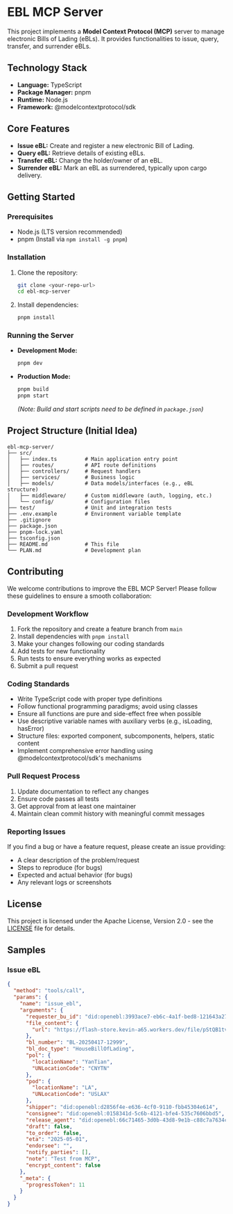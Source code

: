 # EBL MCP Server

This project implements a **Model Context Protocol (MCP)** server to manage electronic Bills of Lading (eBLs). It provides functionalities to issue, query, transfer, and surrender eBLs.

## Technology Stack

*   **Language:** TypeScript
*   **Package Manager:** pnpm
*   **Runtime:** Node.js
*   **Framework:** @modelcontextprotocol/sdk

## Core Features

*   **Issue eBL:** Create and register a new electronic Bill of Lading.
*   **Query eBL:** Retrieve details of existing eBLs.
*   **Transfer eBL:** Change the holder/owner of an eBL.
*   **Surrender eBL:** Mark an eBL as surrendered, typically upon cargo delivery.

## Getting Started

### Prerequisites

*   Node.js (LTS version recommended)
*   pnpm (Install via `npm install -g pnpm`)

### Installation

1.  Clone the repository:
    ```bash
    git clone <your-repo-url>
    cd ebl-mcp-server
    ```
2.  Install dependencies:
    ```bash
    pnpm install
    ```

### Running the Server

*   **Development Mode:**
    ```bash
    pnpm dev
    ```
*   **Production Mode:**
    ```bash
    pnpm build
    pnpm start
    ```
    *(Note: Build and start scripts need to be defined in `package.json`)*

## Project Structure (Initial Idea)

```
ebl-mcp-server/
├── src/
│   ├── index.ts         # Main application entry point
│   ├── routes/          # API route definitions
│   ├── controllers/     # Request handlers
│   ├── services/        # Business logic
│   ├── models/          # Data models/interfaces (e.g., eBL structure)
│   ├── middleware/      # Custom middleware (auth, logging, etc.)
│   └── config/          # Configuration files
├── test/                # Unit and integration tests
├── .env.example         # Environment variable template
├── .gitignore
├── package.json
├── pnpm-lock.yaml
├── tsconfig.json
├── README.md            # This file
└── PLAN.md              # Development plan
```

## Contributing

We welcome contributions to improve the EBL MCP Server! Please follow these guidelines to ensure a smooth collaboration:

### Development Workflow

1. Fork the repository and create a feature branch from `main`
2. Install dependencies with `pnpm install`
3. Make your changes following our coding standards
4. Add tests for new functionality
5. Run tests to ensure everything works as expected
6. Submit a pull request

### Coding Standards

- Write TypeScript code with proper type definitions
- Follow functional programming paradigms; avoid using classes
- Ensure all functions are pure and side-effect free when possible
- Use descriptive variable names with auxiliary verbs (e.g., isLoading, hasError)
- Structure files: exported component, subcomponents, helpers, static content
- Implement comprehensive error handling using @modelcontextprotocol/sdk's mechanisms

### Pull Request Process

1. Update documentation to reflect any changes
2. Ensure code passes all tests
3. Get approval from at least one maintainer
4. Maintain clean commit history with meaningful commit messages

### Reporting Issues

If you find a bug or have a feature request, please create an issue providing:
- A clear description of the problem/request
- Steps to reproduce (for bugs)
- Expected and actual behavior (for bugs)
- Any relevant logs or screenshots

## License

This project is licensed under the Apache License, Version 2.0 - see the [LICENSE](LICENSE) file for details.

## Samples

### Issue eBL
```json
{
  "method": "tools/call",
  "params": {
    "name": "issue_ebl",
    "arguments": {
      "requester_bu_id": "did:openebl:3993ace7-eb6c-4a1f-bed8-121643a278c9",
      "file_content": {
        "url": "https://flash-store.kevin-a65.workers.dev/file/pStQB1tvsV89Ms6AhImTQQ"
      },
      "bl_number": "BL-20250417-12999",
      "bl_doc_type": "HouseBillOfLading",
      "pol": {
        "locationName": "YanTian",
        "UNLocationCode": "CNYTN"
      },
      "pod": {
        "locationName": "LA",
        "UNLocationCode": "USLAX"
      },
      "shipper": "did:openebl:d2856f4e-e636-4cf0-9110-fbb45304e614",
      "consignee": "did:openebl:0158341d-5c6b-4121-bfe4-535c7606bbd5",
      "release_agent": "did:openebl:66c71465-3d0b-43d8-9e1b-c88c7a7634ca",
      "draft": false,
      "to_order": false,
      "eta": "2025-05-01",
      "endorsee": "",
      "notify_parties": [],
      "note": "Test from MCP",
      "encrypt_content": false
    },
    "_meta": {
      "progressToken": 11
    }
  }
}
```
